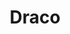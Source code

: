 ---
cc-type: constellation
title: "Draco"
hashtag: draco
borders:
  - Boötes
  - Camelopardalis
  - Cepheus
  - Cygnus
  - Hercules
  - Lyra
  - Ursa Major
  - Ursa Minor
stars:
  - Giausar
subdivision-of:
  - northern celestial hemisphere
tags:
  - Constellation
---